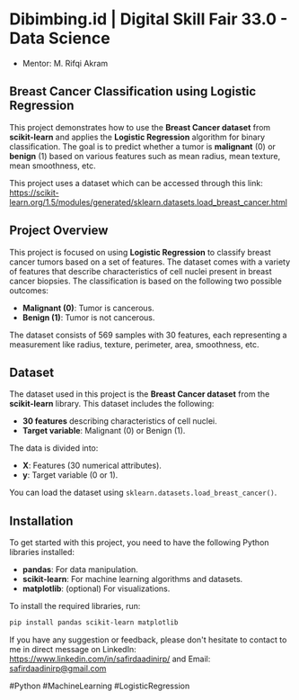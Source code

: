 # Dibimbing.id | Digital Skill Fair 33.0 - Data Science
- Mentor: M. Rifqi Akram

## Breast Cancer Classification using Logistic Regression
This project demonstrates how to use the **Breast Cancer dataset** from **scikit-learn** and applies the **Logistic Regression** algorithm for binary classification. The goal is to predict whether a tumor is **malignant** (0) or **benign** (1) based on various features such as mean radius, mean texture, mean smoothness, etc.

This project uses a dataset which can be accessed through this link: https://scikit-learn.org/1.5/modules/generated/sklearn.datasets.load_breast_cancer.html

## Project Overview
This project is focused on using **Logistic Regression** to classify breast cancer tumors based on a set of features. The dataset comes with a variety of features that describe characteristics of cell nuclei present in breast cancer biopsies. The classification is based on the following two possible outcomes:
- **Malignant (0)**: Tumor is cancerous.
- **Benign (1)**: Tumor is not cancerous.

The dataset consists of 569 samples with 30 features, each representing a measurement like radius, texture, perimeter, area, smoothness, etc.

## Dataset
The dataset used in this project is the **Breast Cancer dataset** from the **scikit-learn** library. This dataset includes the following:
- **30 features** describing characteristics of cell nuclei.
- **Target variable**: Malignant (0) or Benign (1).

The data is divided into:
- **X**: Features (30 numerical attributes).
- **y**: Target variable (0 or 1).

You can load the dataset using `sklearn.datasets.load_breast_cancer()`.

## Installation

To get started with this project, you need to have the following Python libraries installed:

- **pandas**: For data manipulation.
- **scikit-learn**: For machine learning algorithms and datasets.
- **matplotlib**: (optional) For visualizations.

To install the required libraries, run:

```bash
pip install pandas scikit-learn matplotlib
```

If you have any suggestion or feedback, please don't hesitate to contact to me in direct message on LinkedIn: https://www.linkedin.com/in/safirdaadinirp/ and Email: safirdaadinirp@gmail.com

#Python #MachineLearning #LogisticRegression
